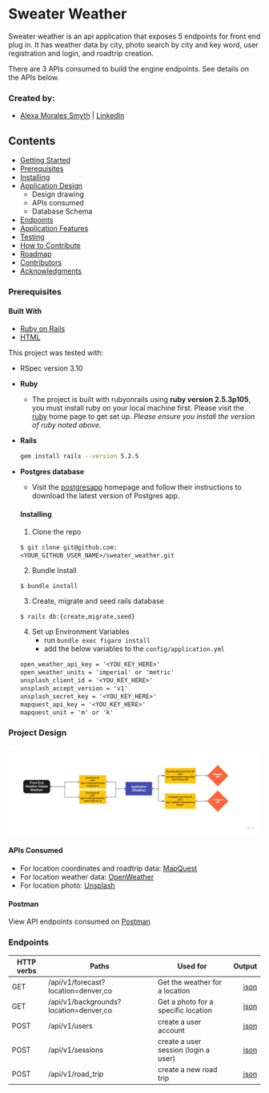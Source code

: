 # Sweater Weather
Sweater weather is an api application that exposes 5 endpoints for front end plug in. It has weather data by city, photo search by city and key word, user registration and login, and roadtrip creation.

There are 3 APIs consumed to build the engine endpoints. See details on the APIs below.

### Created by:
- [Alexa Morales Smyth](https://github.com/amsmyth1) | [LinkedIn](https://www.linkedin.com/in/moralesalexa/)


## Contents
- [Getting Started](#getting-started)
- [Prerequisites](#prerequisites)
- [Installing](#installing)
- [Application Design](#application-design)
  - Design drawing
  - APIs consumed
  - Database Schema
- [Endpoints](#endpoints)
- [Application Features](#application-features)
- [Testing](#testing)
- [How to Contribute](#how-to-contribute)
- [Roadmap](#roadmap)
- [Contributors](#contributors)
- [Acknowledgments](#acknowledgments)

### Prerequisites
#### Built With
* [Ruby on Rails](https://rubyonrails.org)
* [HTML](https://html.com)

This project was tested with:
* RSpec version 3.10

* __Ruby__
  - The project is built with rubyonrails using __ruby version 2.5.3p105__, you must install ruby on your local machine first. Please visit the [ruby](https://www.ruby-lang.org/en/documentation/installation/) home page to get set up. _Please ensure you install the version of ruby noted above._

* __Rails__
  ```sh
  gem install rails --version 5.2.5
  ```
* __Postgres database__
  - Visit the [postgresapp](https://postgresapp.com/downloads.html) homepage and follow their instructions to download the latest version of Postgres app.

  #### Installing

  1. Clone the repo
    ```
    $ git clone git@github.com:<YOUR_GITHUB_USER_NAME>/sweater_weather.git
    ```

  2. Bundle Install
    ```
    $ bundle install
    ```

  3. Create, migrate and seed rails database
    ```
    $ rails db:{create,migrate,seed}
    ```

  4. Set up Environment Variables
     - run `bundle exec figaro install`
     - add the below variables to the `config/application.yml`
   ```
   open_weather_api_key = '<YOU_KEY_HERE>'
   open_weather_units = 'imperial' or 'metric'
   unsplash_client_id = '<YOU_KEY_HERE>'
   unsplash_accept_version = 'v1'
   unsplash_secret_key = '<YOU_KEY_HERE>'
   mapquest_api_key = '<YOU_KEY_HERE>'
   mapquest_unit = 'm' or 'k'

   ```
### Project Design
<p style="text-align:center;"><img src="sweater_weather_design.jpg" width="750"></p>

#### APIs Consumed
- For location coordinates and roadtrip data: [MapQuest](https://developer.mapquest.com/)
- For location weather data: [OpenWeather](https://openweathermap.org/api)
- For location photo: [Unsplash](https://unsplash.com/developers)

#### Postman
View API endpoints consumed on [Postman](https://www.getpostman.com/collections/d339161ea943b1f5e890)

### Endpoints

| HTTP verbs | Paths  | Used for | Output |
| ---------- | ------ | -------- | ------:|
| GET | /api/v1/forecast?location=denver,co | Get the weather for a location | [json](#weather-by-location) |
| GET | /api/v1/backgrounds?location=denver,co | Get a photo for a specific location | [json](#photo-by-location) |
| POST | /api/v1/users | create a user account | [json](#create-user) |
| POST | /api/v1/sessions | create a user session (login a user) | [json](#user-login) |
| POST | /api/v1/road_trip | create a new road trip | [json](#new-road-trip) |
